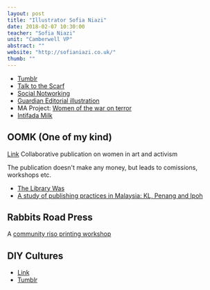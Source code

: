 ```yaml
---
layout: post
title: "Illustrator Sofia Niazi"
date: 2018-02-07 10:30:00
teacher: "Sofia Niazi"
unit: "Camberwell VP"
abstract: ""
website: "http://sofianiazi.co.uk/"
thumb: ""
---
```


- [Tumblr](http://sofianiazi.tumblr.com/)
- [Talk to the Scarf](http://sofianiazi.tumblr.com/talktothescarf)
- [Social Notworking](http://sofianiazi.tumblr.com/socialnotworking)
- [Guardian Editorial illustration](http://sofianiazi.tumblr.com/commissions)
- MA Project: [Women of the war on terror](http://sofianiazi.co.uk/Women-of-WOT-1)
- [Intifada Milk](http://sofianiazi.co.uk/Intifada-Milk)

## OOMK (One of my kind)

[Link](http://sofianiazi.co.uk/OOMK)
Collaborative publication on women in art and activism

The publication doesn't make any money, but leads to comissions, workshops etc.

- [The Library Was](http://sofianiazi.co.uk/The-Library-Was)
- [A study of publishing practices in Malaysia: KL, Penang and Ipoh](https://aaa.org.hk/en/collection/search/library/a-study-of-publishing-practices-in-malaysia-kl-penang-and-ipoh)

## Rabbits Road Press

A [community riso printing workshop](https://www.rabbitsroadpress.com/)

## DIY Cultures

- [Link](http://sofianiazi.co.uk/DIY-Cultures)
- [Tumblr](http://diycultures.tumblr.com/)
